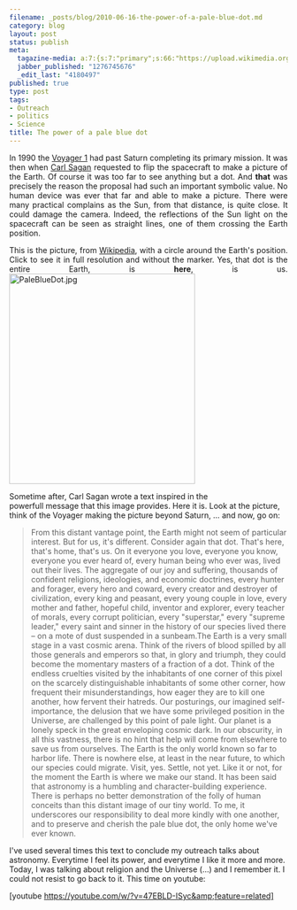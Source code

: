 ```yaml
--- 
filename: _posts/blog/2010-06-16-the-power-of-a-pale-blue-dot.md
category: blog
layout: post
status: publish
meta: 
  tagazine-media: a:7:{s:7:"primary";s:66:"https://upload.wikimedia.org/wikipedia/commons/7/71/PaleBlueDot.jpg";s:6:"images";a:1:{s:66:"https://upload.wikimedia.org/wikipedia/commons/7/71/PaleBlueDot.jpg";a:6:{s:8:"file_url";s:66:"https://upload.wikimedia.org/wikipedia/commons/7/71/PaleBlueDot.jpg";s:5:"width";s:3:"792";s:6:"height";s:3:"895";s:4:"type";s:5:"image";s:4:"area";s:6:"708840";s:9:"file_path";s:0:"";}}s:6:"videos";a:0:{}s:11:"image_count";s:1:"1";s:6:"author";s:7:"4180497";s:7:"blog_id";s:7:"8438084";s:9:"mod_stamp";s:19:"2010-07-22 17:46:16";}
  jabber_published: "1276745676"
  _edit_last: "4180497"
published: true
type: post
tags: 
- Outreach
- politics
- Science
title: The power of a pale blue dot
---
```

<p style="text-align:justify;">In 1990 the <a href="https://en.wikipedia.org/wiki/Voyager_1">Voyager 1</a> had past Saturn completing its primary mission. It was then when <a href="https://en.wikipedia.org/wiki/Carl_Sagan">Carl Sagan</a> requested to flip the spacecraft to make a picture of the Earth. Of course it was too far to see anything but a dot. And <strong>that</strong> was precisely the reason the proposal had such an important symbolic value. No human device was ever that far and able to make a picture. There were many practical complains as the Sun, from that distance, is quite close. It could damage the camera. Indeed, the reflections of the Sun light on the spacecraft can be seen as straight lines, one of them crossing the Earth position.</p>
<p style="text-align:justify;">This is the picture, from <a href="https://en.wikipedia.org/wiki/Pale_Blue_Dot">Wikipedia</a>, with a circle around the Earth's position. Click to see it in full resolution and without the marker. Yes, that dot is the entire Earth, is <strong>here</strong>, is us.
<a href="https://upload.wikimedia.org/wikipedia/commons/7/71/PaleBlueDot.jpg"><img class="aligncenter" src="https://upload.wikimedia.org/wikipedia/commons/7/71/PaleBlueDot.jpg" alt="PaleBlueDot.jpg" width="336" height="380" /></a></p>
<!--more-->Sometime after, Carl Sagan wrote a text inspired in the powerfull message that this image provides. Here it is. Look at the picture, think of the Voyager making the picture beyond Saturn, … and now, go on:
<blockquote>From this distant vantage point, the Earth might not seem of particular interest. But for us, it's different. Consider again that dot. That's here, that's home, that's us. On it everyone you love, everyone you know, everyone you ever heard of, every human being who ever was, lived out their lives. The aggregate of our joy and suffering, thousands of confident religions, ideologies, and economic doctrines, every hunter and forager, every hero and coward, every creator and destroyer of civilization, every king and peasant, every young couple in love, every mother and father, hopeful child, inventor and explorer, every teacher of morals, every corrupt politician, every "superstar," every "supreme leader," every saint and sinner in the history of our species lived there – on a mote of dust suspended in a sunbeam.The Earth is a very small stage in a vast cosmic arena. Think of the rivers of blood spilled by all those generals and emperors so that, in glory and triumph, they could become the momentary masters of a fraction of a dot. Think of the endless cruelties visited by the inhabitants of one corner of this pixel on the scarcely distinguishable inhabitants of some other corner, how frequent their misunderstandings, how eager they are to kill one another, how fervent their hatreds.
Our posturings, our imagined self-importance, the delusion that we have some privileged position in the Universe, are challenged by this point of pale light. Our planet is a lonely speck in the great enveloping cosmic dark. In our obscurity, in all this vastness, there is no hint that help will come from elsewhere to save us from ourselves.
The Earth is the only world known so far to harbor life. There is nowhere else, at least in the near future, to which our species could migrate. Visit, yes. Settle, not yet. Like it or not, for the moment the Earth is where we make our stand.
It has been said that astronomy is a humbling and character-building experience. There is perhaps no better demonstration of the folly of human conceits than this distant image of our tiny world. To me, it underscores our responsibility to deal more kindly with one another, and to preserve and cherish the pale blue dot, the only home we've ever known.</blockquote>
I've used several times this text to conclude my outreach talks about astronomy. Everytime I feel its power, and everytime I like it more and more. Today, I was talking about religion and the Universe (…) and I remember it. I could not resist to go back to it. This time on youtube:

[youtube https://youtube.com/w/?v=47EBLD-ISyc&amp;feature=related]
